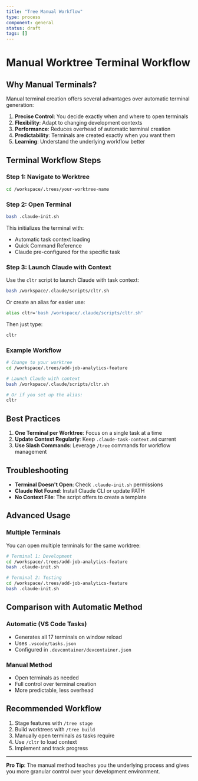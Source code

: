 ```yaml
---
title: "Tree Manual Workflow"
type: process
component: general
status: draft
tags: []
---
```


# Manual Worktree Terminal Workflow

## Why Manual Terminals?

Manual terminal creation offers several advantages over automatic terminal generation:

1. **Precise Control**: You decide exactly when and where to open terminals
2. **Flexibility**: Adapt to changing development contexts
3. **Performance**: Reduces overhead of automatic terminal creation
4. **Predictability**: Terminals are created exactly when you want them
5. **Learning**: Understand the underlying workflow better

## Terminal Workflow Steps

### Step 1: Navigate to Worktree
```bash
cd /workspace/.trees/your-worktree-name
```

### Step 2: Open Terminal
```bash
bash .claude-init.sh
```
This initializes the terminal with:
- Automatic task context loading
- Quick Command Reference
- Claude pre-configured for the specific task

### Step 3: Launch Claude with Context

Use the `cltr` script to launch Claude with task context:

```bash
bash /workspace/.claude/scripts/cltr.sh
```

Or create an alias for easier use:

```bash
alias cltr='bash /workspace/.claude/scripts/cltr.sh'
```

Then just type:

```bash
cltr
```

### Example Workflow

```bash
# Change to your worktree
cd /workspace/.trees/add-job-analytics-feature

# Launch Claude with context
bash /workspace/.claude/scripts/cltr.sh

# Or if you set up the alias:
cltr
```

## Best Practices

1. **One Terminal per Worktree**: Focus on a single task at a time
2. **Update Context Regularly**: Keep `.claude-task-context.md` current
3. **Use Slash Commands**: Leverage `/tree` commands for workflow management

## Troubleshooting

- **Terminal Doesn't Open**: Check `.claude-init.sh` permissions
- **Claude Not Found**: Install Claude CLI or update PATH
- **No Context File**: The script offers to create a template

## Advanced Usage

### Multiple Terminals
You can open multiple terminals for the same worktree:
```bash
# Terminal 1: Development
cd /workspace/.trees/add-job-analytics-feature
bash .claude-init.sh

# Terminal 2: Testing
cd /workspace/.trees/add-job-analytics-feature
bash .claude-init.sh
```

## Comparison with Automatic Method

### Automatic (VS Code Tasks)
- Generates all 17 terminals on window reload
- Uses `.vscode/tasks.json`
- Configured in `.devcontainer/devcontainer.json`

### Manual Method
- Open terminals as needed
- Full control over terminal creation
- More predictable, less overhead

## Recommended Workflow

1. Stage features with `/tree stage`
2. Build worktrees with `/tree build`
3. Manually open terminals as tasks require
4. Use `/cltr` to load context
5. Implement and track progress

---

**Pro Tip**: The manual method teaches you the underlying process and gives you more granular control over your development environment.
